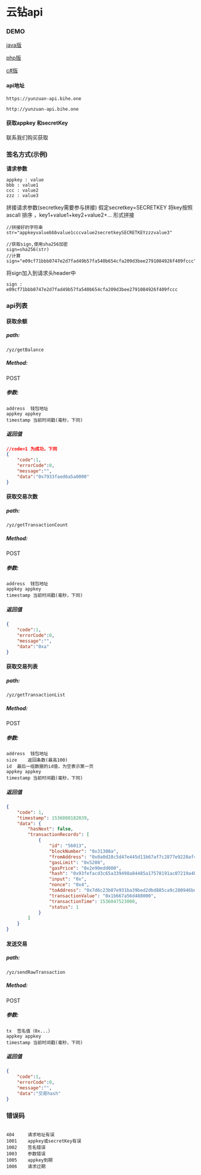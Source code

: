 # 云钻api


### DEMO

[java版](https://github.com/biheBlockChain/yunzuan-api/tree/master/demo/java)

[php版](https://github.com/biheBlockChain/yunzuan-api/tree/master/demo/php/src/main/php)

[c#版](https://github.com/biheBlockChain/yunzuan-api/tree/master/demo/c%23/YunZuanApp)

#### api地址

```
https://yunzuan-api.bihe.one

http://yunzuan-api.bihe.one
```

#### 获取appkey 和secretKey
联系我们购买获取

### 签名方式(示例)

**请求参数**

```
appkey : value
bbb : value1
ccc : value2
zzz : value3
```

拼接请求参数(secretkey需要参与拼接)
假定secretkey=SECRETKEY
将key按照ascall 排序 ，key1+value1+key2+value2+... 形式拼接

```
//拼接好的字符串
str="appkeyvaluebbbvalue1cccvalue2secretkeySECRETKEYzzzvalue3"

//获取sign,使用sha256加密
sign=sha256(str)
//计算sign="e09cf71bbb0747e2d7fad49b57fa540b654cfa209d3bee2791084926f409fccc"

```

将sign加入到请求头header中
```
sign : e09cf71bbb0747e2d7fad49b57fa540b654cfa209d3bee2791084926f409fccc
```


### api列表

#### 获取余额

##### path:

`/yz/getBalance`

##### Method:

POST

##### 参数:

```
address  钱包地址
appkey appkey
timestamp 当前时间戳(毫秒，下同)
```

##### 返回值

```json
//code=1 为成功，下同
{
    "code":1,
    "errorCode":0,
    "message":"",
    "data":"0x7933faed6a5a0000"
}

```


#### 获取交易次数

##### path:

`/yz/getTransactionCount`

##### Method:

POST

##### 参数:

```
address  钱包地址
appkey appkey
timestamp 当前时间戳(毫秒，下同)
```

##### 返回值

```json
{
    "code":1,
    "errorCode":0,
    "message":"",
    "data":"0xa"
}

```


#### 获取交易列表

##### path:

`/yz/getTransactionList`

##### Method:

POST

##### 参数:

```
address  钱包地址
size    返回条数(最高100)
id  最后一组数据的id值，为空表示第一页
appkey appkey
timestamp 当前时间戳(毫秒，下同)
```

##### 返回值

```json
{
    "code": 1,
    "timestamp": 1536080182039,
    "data": {
        "hasNext": false,
        "transactionRecords": [
            {
                "id": "56013",
                "blockNumber": "0x31308a",
                "fromAddress": "0x0a0d28c5d47e445d11b67af7c2877e9220af45ca",
                "gasLimit": "0x5208",
                "gasPrice": "0x2e90edd000",
                "hash": "0x93fefacd3c65a339498a84485a17578191ac07219a4b1d6421890697ad5e790b",
                "input": "0x",
                "nonce": "0x4",
                "toAddress": "0x7d6c23b07e931ba39bed2dbd885ca9c280946bd5",
                "transactionValue": "0x1b667a56d488000",
                "transactionTime": 1536047523000,
                "status": 1
            }
        ]
    }
}

```


#### 发送交易

##### path:

`/yz/sendRawTransaction`

##### Method:

POST

##### 参数:

```
tx  签名值（0x...）
appkey appkey
timestamp 当前时间戳(毫秒，下同)
```

##### 返回值

```json
{
    "code":1,
    "errorCode":0,
    "message":"",
    "data":"交易hash"
}

```


### 错误码

```

404     请求地址有误
1001    appkey或secretKey有误
1002    签名错误
1003    参数错误
1005    appkey到期
1006    请求过期


```

